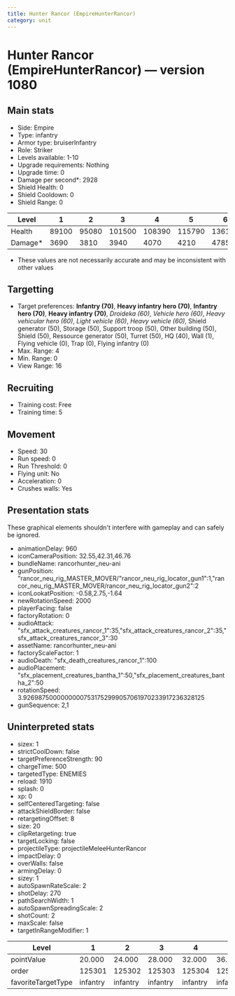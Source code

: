 ```yaml
---
title: Hunter Rancor (EmpireHunterRancor)
category: unit
---
```


# Hunter Rancor (EmpireHunterRancor) — version 1080

## Main stats

  * Side: Empire
  * Type: infantry
  * Armor type: bruiserInfantry
  * Role: Striker
  * Levels available: 1-10
  * Upgrade requirements: Nothing
  * Upgrade time: 0
  * Damage per second*: 2928
  * Shield Health: 0
  * Shield Cooldown: 0
  * Shield Range: 0

|Level  |1    |2    |3     |4     |5     |6     |7     |8     |9     |10    |
|-------|-----|-----|------|------|------|------|------|------|------|------|
|Health |89100|95080|101500|108390|115790|136125|145530|169800|181680|190325|
|Damage*|3690 |3810 |3940  |4070  |4210  |4785  |4950  |5580  |5772  |6225  |

* These values are not necessarily accurate and may be inconsistent with other values

## Targetting

  * Target preferences: **Infantry (70)**, **Heavy infantry hero (70)**, **Infantry hero (70)**, **Heavy infantry (70)**, _Droideka (60)_, _Vehicle hero (60)_, _Heavy vehicular hero (60)_, _Light vehicle (60)_, _Heavy vehicle (60)_, Shield generator (50), Storage (50), Support troop (50), Other building (50), Shield (50), Ressource generator (50), Turret (50), HQ (40), Wall (1), Flying vehicle (0), Trap (0), Flying infantry (0)
  * Max. Range: 4
  * Min. Range: 0
  * View Range: 16

## Recruiting

  * Training cost: Free
  * Training time: 5

## Movement

  * Speed: 30
  * Run speed: 0
  * Run Threshold: 0
  * Flying unit: No
  * Acceleration: 0
  * Crushes walls: Yes

## Presentation stats

These graphical elements shouldn't interfere with gameplay and can safely be ignored.

  * animationDelay: 960
  * iconCameraPosition: 32.55,42.31,46.76
  * bundleName: rancorhunter_neu-ani
  * gunPosition: "rancor_neu_rig_MASTER_MOVER/"rancor_neu_rig_locator_gun1":1,"rancor_neu_rig_MASTER_MOVER/rancor_neu_rig_locator_gun2":2
  * iconLookatPosition: -0.58,2.75,-1.64
  * newRotationSpeed: 2000
  * playerFacing: false
  * factoryRotation: 0
  * audioAttack: "sfx_attack_creatures_rancor_1":35,"sfx_attack_creatures_rancor_2":35,"sfx_attack_creatures_rancor_3":30
  * assetName: rancorhunter_neu-ani
  * factoryScaleFactor: 1
  * audioDeath: "sfx_death_creatures_rancor_1":100
  * audioPlacement: "sfx_placement_creatures_bantha_1":50,"sfx_placement_creatures_bantha_2":50
  * rotationSpeed: 3.92698750000000007531752999057061970233917236328125
  * gunSequence: 2,1

## Uninterpreted stats

  * sizex: 1
  * strictCoolDown: false
  * targetPreferenceStrength: 90
  * chargeTime: 500
  * targetedType: ENEMIES
  * reload: 1910
  * splash: 0
  * xp: 0
  * selfCenteredTargeting: false
  * attackShieldBorder: false
  * retargetingOffset: 8
  * size: 20
  * clipRetargeting: true
  * targetLocking: false
  * projectileType: projectileMeleeHunterRancor
  * impactDelay: 0
  * overWalls: false
  * armingDelay: 0
  * sizey: 1
  * autoSpawnRateScale: 2
  * shotDelay: 270
  * pathSearchWidth: 1
  * autoSpawnSpreadingScale: 2
  * shotCount: 2
  * maxScale: false
  * targetInRangeModifier: 1

|Level             |1       |2       |3       |4       |5       |6       |7       |8       |9       |10     |
|------------------|--------|--------|--------|--------|--------|--------|--------|--------|--------|-------|
|pointValue        |20.000  |24.000  |28.000  |32.000  |36.000  |40.000  |44.000  |48.000  |52.000  |60.000 |
|order             |125301  |125302  |125303  |125304  |125305  |125306  |125307  |125308  |125309  |125310 |
|favoriteTargetType|infantry|infantry|infantry|infantry|infantry|infantry|infantry|infantry|infantry|closest|

